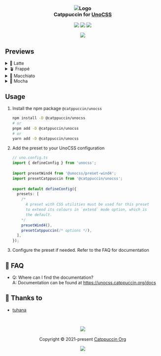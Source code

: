 <h3 align="center">
 <img src="https://raw.githubusercontent.com/catppuccin/catppuccin/main/assets/logos/exports/1544x1544_circle.png" width="100" alt="Logo"/><br/>
 Catppuccin for <a href="https://github.com/unocss/unocss">UnoCSS</a>
</h3>

<p align="center">
 <a href="https://github.com/catppuccin/unocss/stargazers"><img src="https://img.shields.io/github/stars/catppuccin/unocss?colorA=363a4f&colorB=b7bdf8&style=for-the-badge"></a>
 <a href="https://github.com/catppuccin/unocss/issues"><img src="https://img.shields.io/github/issues/catppuccin/unocss?colorA=363a4f&colorB=f5a97f&style=for-the-badge"></a>
 <a href="https://github.com/catppuccin/unocss/contributors"><img src="https://img.shields.io/github/contributors/catppuccin/unocss?colorA=363a4f&colorB=a6da95&style=for-the-badge"></a>
</p>

<!-- TODO: To be updated after addition of an example usage in this repo. -->
<p align="center">
 <img src="https://raw.githubusercontent.com/catppuccin/catppuccin/main/assets/previews/preview.webp"/>
</p>

## Previews

<!-- TODO: Ditto. -->
<details>
  <summary>🌻 Latte</summary>
  <img src="https://raw.githubusercontent.com/catppuccin/catppuccin/main/assets/previews/latte.webp" />
</details>
<details>
  <summary>🪴 Frappé</summary>
  <img src="https://raw.githubusercontent.com/catppuccin/catppuccin/main/assets/previews/frappe.webp" />
</details>
<details>
  <summary>🌺 Macchiato</summary>
  <img src="https://raw.githubusercontent.com/catppuccin/catppuccin/main/assets/previews/macchiato.webp" />
</details>
<details>
  <summary>🌿 Mocha</summary>
  <img src="https://raw.githubusercontent.com/catppuccin/catppuccin/main/assets/previews/mocha.webp" />
</details>

## Usage

1. Install the npm package `@catppuccin/unocss`

    ```sh
    npm install -D @catppuccin/unocss
    # or
    pnpm add -D @catppuccin/unocss
    # or
    yarn add -D @catppuccin/unocss
    ```

2. Add the preset to your UnoCSS configuration

    ```ts
    // uno.config.ts
    import { defineConfig } from 'unocss';

    import presetWind4 from '@unocss/preset-wind4';
    import presetCatppuccin from '@catppuccin/unocss';

    export default defineConfig({
      presets: [
        /*
          A preset with CSS utilities must be used for this preset
          to extend its colours in `extend` mode option, which is
          the default.
        */
        presetWind4(),
        presetCatppuccin(/* options */),
      ],
    });
    ```

3. Configure the preset if needed. Refer to the FAQ for documentation <!-- TODO: Link to FAQ directly -->

## 🙋 FAQ

- Q: Where can I find the documentation?\
  A: Documentation can be found at <https://unocss.catppuccin.org/docs> <!-- TODO: Generate and push the documentation there -->

## 💝 Thanks to

- [tuhana](https://github.com/catuhana)

&nbsp;

<p align="center">
 <img src="https://raw.githubusercontent.com/catppuccin/catppuccin/main/assets/footers/gray0_ctp_on_line.svg?sanitize=true" />
</p>

<p align="center">
 Copyright &copy; 2021-present <a href="https://github.com/catppuccin" target="_blank">Catppuccin Org</a>
</p>

<p align="center">
 <a href="https://github.com/catppuccin/unocss/blob/main/LICENSE"><img src="https://img.shields.io/static/v1.svg?style=for-the-badge&label=License&message=MIT&logoColor=d9e0ee&colorA=363a4f&colorB=b7bdf8"/></a>
</p>
